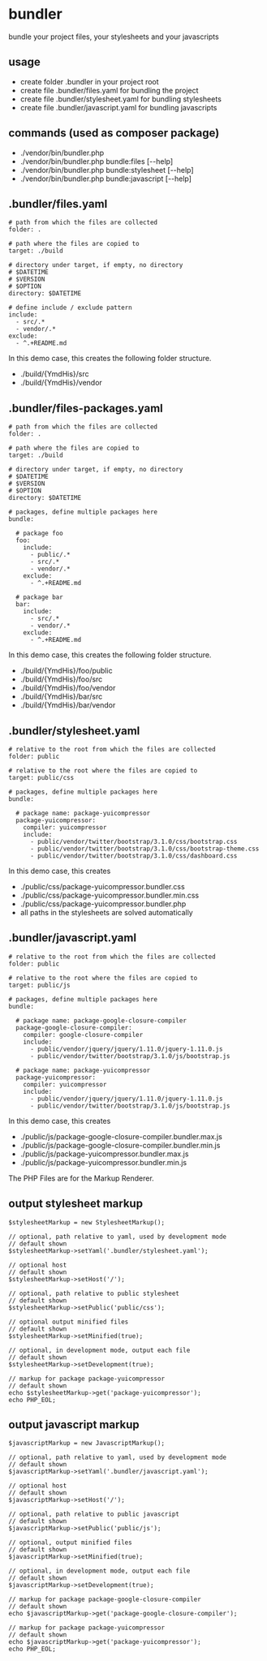 # bundler

bundle your project files, your stylesheets and your javascripts

## usage

 * create folder .bundler in your project root
 * create file .bundler/files.yaml for bundling the project
 * create file .bundler/stylesheet.yaml for bundling stylesheets
 * create file .bundler/javascript.yaml for bundling javascripts

## commands (used as composer package)

 * ./vendor/bin/bundler.php
 * ./vendor/bin/bundler.php bundle:files [--help]
 * ./vendor/bin/bundler.php bundle:stylesheet [--help]
 * ./vendor/bin/bundler.php bundle:javascript [--help]

## .bundler/files.yaml

```
# path from which the files are collected
folder: .

# path where the files are copied to
target: ./build

# directory under target, if empty, no directory
# $DATETIME
# $VERSION
# $OPTION
directory: $DATETIME

# define include / exclude pattern
include:
  - src/.*
  - vendor/.*
exclude:
  - ^.+README.md
```

In this demo case, this creates the following folder structure.

 * ./build/{YmdHis}/src
 * ./build/{YmdHis}/vendor

## .bundler/files-packages.yaml

```
# path from which the files are collected
folder: .

# path where the files are copied to
target: ./build

# directory under target, if empty, no directory
# $DATETIME
# $VERSION
# $OPTION
directory: $DATETIME

# packages, define multiple packages here
bundle:

  # package foo
  foo:
    include:
      - public/.*
      - src/.*
      - vendor/.*
    exclude:
      - ^.+README.md

  # package bar
  bar:
    include:
      - src/.*
      - vendor/.*
    exclude:
      - ^.+README.md
```

In this demo case, this creates the following folder structure.

 * ./build/{YmdHis}/foo/public
 * ./build/{YmdHis}/foo/src
 * ./build/{YmdHis}/foo/vendor
 * ./build/{YmdHis}/bar/src
 * ./build/{YmdHis}/bar/vendor

## .bundler/stylesheet.yaml

```
# relative to the root from which the files are collected
folder: public

# relative to the root where the files are copied to
target: public/css

# packages, define multiple packages here
bundle:

  # package name: package-yuicompressor
  package-yuicompressor:
    compiler: yuicompressor
    include:
      - public/vendor/twitter/bootstrap/3.1.0/css/bootstrap.css
      - public/vendor/twitter/bootstrap/3.1.0/css/bootstrap-theme.css
      - public/vendor/twitter/bootstrap/3.1.0/css/dashboard.css
```

In this demo case, this creates

 * ./public/css/package-yuicompressor.bundler.css
 * ./public/css/package-yuicompressor.bundler.min.css
 * ./public/css/package-yuicompressor.bundler.php
 * all paths in the stylesheets are solved automatically

## .bundler/javascript.yaml

```
# relative to the root from which the files are collected
folder: public

# relative to the root where the files are copied to
target: public/js

# packages, define multiple packages here
bundle:

  # package name: package-google-closure-compiler
  package-google-closure-compiler:
    compiler: google-closure-compiler
    include:
      - public/vendor/jquery/jquery/1.11.0/jquery-1.11.0.js
      - public/vendor/twitter/bootstrap/3.1.0/js/bootstrap.js

  # package name: package-yuicompressor
  package-yuicompressor:
    compiler: yuicompressor
    include:
      - public/vendor/jquery/jquery/1.11.0/jquery-1.11.0.js
      - public/vendor/twitter/bootstrap/3.1.0/js/bootstrap.js
```

In this demo case, this creates

 * ./public/js/package-google-closure-compiler.bundler.max.js
 * ./public/js/package-google-closure-compiler.bundler.min.js
 * ./public/js/package-yuicompressor.bundler.max.js
 * ./public/js/package-yuicompressor.bundler.min.js

The PHP Files are for the Markup Renderer.

## output stylesheet markup

```
$stylesheetMarkup = new StylesheetMarkup();

// optional, path relative to yaml, used by development mode
// default shown
$stylesheetMarkup->setYaml('.bundler/stylesheet.yaml');

// optional host
// default shown
$stylesheetMarkup->setHost('/');

// optional, path relative to public stylesheet
// default shown
$stylesheetMarkup->setPublic('public/css');

// optional output minified files
// default shown
$stylesheetMarkup->setMinified(true);

// optional, in development mode, output each file
// default shown
$stylesheetMarkup->setDevelopment(true);

// markup for package package-yuicompressor
// default shown
echo $stylesheetMarkup->get('package-yuicompressor');
echo PHP_EOL;
```

## output javascript markup

```
$javascriptMarkup = new JavascriptMarkup();

// optional, path relative to yaml, used by development mode
// default shown
$javascriptMarkup->setYaml('.bundler/javascript.yaml');

// optional host
// default shown
$javascriptMarkup->setHost('/');

// optional, path relative to public javascript
// default shown
$javascriptMarkup->setPublic('public/js');

// optional, output minified files
// default shown
$javascriptMarkup->setMinified(true);

// optional, in development mode, output each file
// default shown
$javascriptMarkup->setDevelopment(true);

// markup for package package-google-closure-compiler
// default shown
echo $javascriptMarkup->get('package-google-closure-compiler');

// markup for package package-yuicompressor
// default shown
echo $javascriptMarkup->get('package-yuicompressor');
echo PHP_EOL;
```

